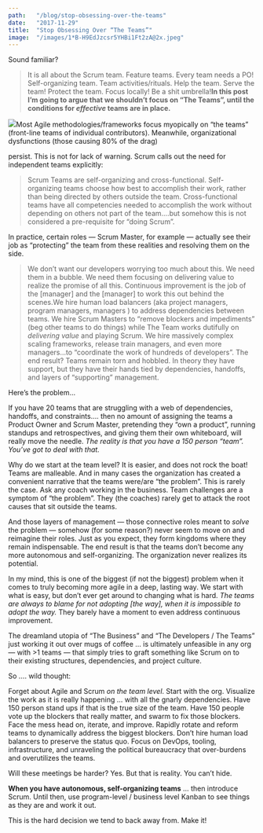 ```yaml
---
path:	"/blog/stop-obsessing-over-the-teams"
date:	"2017-11-29"
title:	"Stop Obsessing Over “The Teams”"
image:	"/images/1*B-H9EdJzcsr5YHBi1Ft2zA@2x.jpeg"
---
```


Sound familiar?


> It is all about the Scrum team. Feature teams. Every team needs a PO! Self-organizing team. Team activities/rituals. Help the team. Serve the team! Protect the team. Focus locally! Be a shit umbrella!**In this post I’m going to argue that we shouldn’t focus on “The Teams”, until the conditions for *effective* teams are in place.**

![](/images/1*B-H9EdJzcsr5YHBi1Ft2zA@2x.jpeg)Most Agile methodologies/frameworks focus myopically on “the teams” (front-line teams of individual contributors). Meanwhile, organizational dysfunctions (those causing 80% of the drag)

 persist. This is not for lack of warning. Scrum calls out the need for independent teams explicitly:


> Scrum Teams are self-organizing and cross-functional. Self-organizing teams choose how best to accomplish their work, rather than being directed by others outside the team. Cross-functional teams have all competencies needed to accomplish the work without depending on others not part of the team.…but somehow this is not considered a pre-requisite for “doing Scrum”.

In practice, certain roles — Scrum Master, for example — actually see their job as “protecting” the team from these realities and resolving them on the side.


> We don’t want our developers worrying too much about this. We need them in a bubble. We need them focusing on delivering value to realize the promise of all this. Continuous improvement is the job of the [manager] and the [manager] to work this out behind the scenes.We hire human load balancers (aka project managers, program managers, managers ) to address dependencies between teams. We hire Scrum Masters to “remove blockers and impediments” (beg other teams to do things) while The Team works dutifully on *delivering value* and playing Scrum. We hire massively complex scaling frameworks, release train managers, and even more managers…to “coordinate the work of hundreds of developers”. The end result? Teams remain torn and hobbled. In theory they have support, but they have their hands tied by dependencies, handoffs, and layers of “supporting” management.

Here’s the problem…

If you have 20 teams that are struggling with a web of dependencies, handoffs, and constraints…. then no amount of assigning the teams a Product Owner and Scrum Master, pretending they “own a product”, running standups and retrospectives, and giving them their own whiteboard, will really move the needle. *The reality is that you have a 150 person “team”. You’ve got to deal with that.*

Why do we start at the team level? It is easier, and does not rock the boat! Teams are malleable. And in many cases the organization has created a convenient narrative that the teams were/are “the problem”. This is rarely the case. Ask any coach working in the business. Team challenges are a symptom of “the problem”. They (the coaches) rarely get to attack the root causes that sit outside the teams.

And those layers of management — those connective roles meant to *solve* the problem — somehow (for some reason?) never seem to move on and reimagine their roles. Just as you expect, they form kingdoms where they remain indispensable. The end result is that the teams don’t become any more autonomous and self-organizing. The organization never realizes its potential.

In my mind, this is one of the biggest (if not the biggest) problem when it comes to truly becoming more agile in a deep, lasting way. We start with what is easy, but don’t ever get around to changing what is hard. *The teams are always to blame for not adopting [the way], when it is impossible to adopt the way.* They barely have a moment to even address continuous improvement.

The dreamland utopia of “The Business” and “The Developers / The Teams” just working it out over mugs of coffee … is ultimately unfeasible in any org — with >1 teams — that simply tries to graft something like Scrum on to their existing structures, dependencies, and project culture.

So …. wild thought:

Forget about Agile and Scrum *on the team level*. Start with the org. Visualize the work as it is really happening … with all the gnarly dependencies. Have 150 person stand ups if that is the true size of the team. Have 150 people vote up the blockers that really matter, and swarm to fix those blockers. Face the mess head on, iterate, and improve. Rapidly rotate and reform teams to dynamically address the biggest blockers. Don’t hire human load balancers to preserve the status quo. Focus on DevOps, tooling, infrastructure, and unraveling the political bureaucracy that over-burdens and overutilizes the teams.

Will these meetings be harder? Yes. But that is reality. You can’t hide.

**When you have autonomous, self-organizing teams** … then introduce Scrum. Until then, use program-level / business level Kanban to see things as they are and work it out.

This is the hard decision we tend to back away from. Make it!

